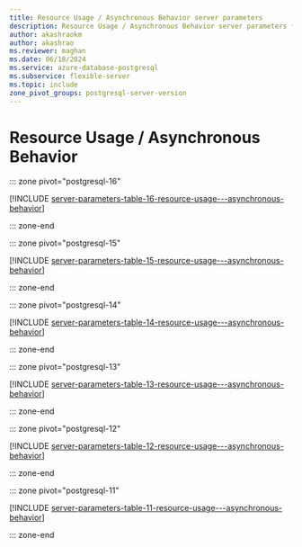 ```yaml
---
title: Resource Usage / Asynchronous Behavior server parameters
description: Resource Usage / Asynchronous Behavior server parameters for Azure Database for PostgreSQL - Flexible Server.
author: akashraokm
author: akashrao
ms.reviewer: maghan
ms.date: 06/18/2024
ms.service: azure-database-postgresql
ms.subservice: flexible-server
ms.topic: include
zone_pivot_groups: postgresql-server-version
---
```

# Resource Usage / Asynchronous Behavior


::: zone pivot="postgresql-16"

[!INCLUDE [server-parameters-table-16-resource-usage---asynchronous-behavior](./includes/server-parameters-table-16-resource-usage---asynchronous-behavior.md)]

::: zone-end


::: zone pivot="postgresql-15"

[!INCLUDE [server-parameters-table-15-resource-usage---asynchronous-behavior](./includes/server-parameters-table-15-resource-usage---asynchronous-behavior.md)]

::: zone-end


::: zone pivot="postgresql-14"

[!INCLUDE [server-parameters-table-14-resource-usage---asynchronous-behavior](./includes/server-parameters-table-14-resource-usage---asynchronous-behavior.md)]

::: zone-end


::: zone pivot="postgresql-13"

[!INCLUDE [server-parameters-table-13-resource-usage---asynchronous-behavior](./includes/server-parameters-table-13-resource-usage---asynchronous-behavior.md)]

::: zone-end


::: zone pivot="postgresql-12"

[!INCLUDE [server-parameters-table-12-resource-usage---asynchronous-behavior](./includes/server-parameters-table-12-resource-usage---asynchronous-behavior.md)]

::: zone-end


::: zone pivot="postgresql-11"

[!INCLUDE [server-parameters-table-11-resource-usage---asynchronous-behavior](./includes/server-parameters-table-11-resource-usage---asynchronous-behavior.md)]

::: zone-end


